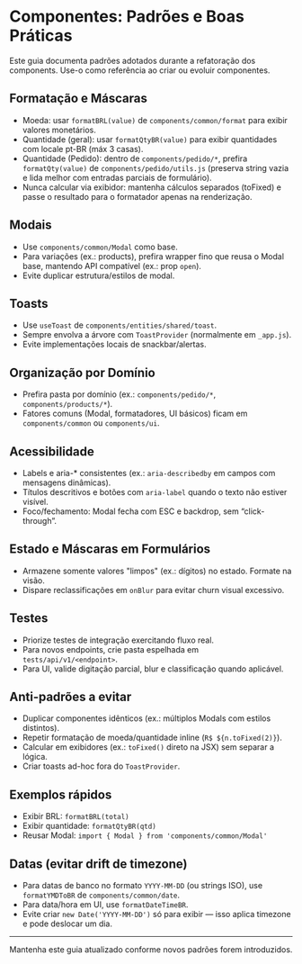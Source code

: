 # Componentes: Padrões e Boas Práticas

Este guia documenta padrões adotados durante a refatoração dos components. Use-o como referência ao criar ou evoluir componentes.

## Formatação e Máscaras
- Moeda: usar `formatBRL(value)` de `components/common/format` para exibir valores monetários.
- Quantidade (geral): usar `formatQtyBR(value)` para exibir quantidades com locale pt-BR (máx 3 casas).
- Quantidade (Pedido): dentro de `components/pedido/*`, prefira `formatQty(value)` de `components/pedido/utils.js` (preserva string vazia e lida melhor com entradas parciais de formulário).
- Nunca calcular via exibidor: mantenha cálculos separados (toFixed) e passe o resultado para o formatador apenas na renderização.

## Modais
- Use `components/common/Modal` como base.
- Para variações (ex.: products), prefira wrapper fino que reusa o Modal base, mantendo API compatível (ex.: prop `open`).
- Evite duplicar estrutura/estilos de modal.

## Toasts
- Use `useToast` de `components/entities/shared/toast`.
- Sempre envolva a árvore com `ToastProvider` (normalmente em `_app.js`).
- Evite implementações locais de snackbar/alertas.

## Organização por Domínio
- Prefira pasta por domínio (ex.: `components/pedido/*`, `components/products/*`).
- Fatores comuns (Modal, formatadores, UI básicos) ficam em `components/common` ou `components/ui`.

## Acessibilidade
- Labels e aria-* consistentes (ex.: `aria-describedby` em campos com mensagens dinâmicas).
- Títulos descritivos e botões com `aria-label` quando o texto não estiver visível.
- Foco/fechamento: Modal fecha com ESC e backdrop, sem “click-through”.

## Estado e Máscaras em Formulários
- Armazene somente valores "limpos" (ex.: dígitos) no estado. Formate na visão.
- Dispare reclassificações em `onBlur` para evitar churn visual excessivo.

## Testes
- Priorize testes de integração exercitando fluxo real.
- Para novos endpoints, crie pasta espelhada em `tests/api/v1/<endpoint>`.
- Para UI, valide digitação parcial, blur e classificação quando aplicável.

## Anti-padrões a evitar
- Duplicar componentes idênticos (ex.: múltiplos Modals com estilos distintos).
- Repetir formatação de moeda/quantidade inline (`R$ ${n.toFixed(2)}`).
- Calcular em exibidores (ex.: `toFixed()` direto na JSX) sem separar a lógica.
- Criar toasts ad-hoc fora do `ToastProvider`.

## Exemplos rápidos
- Exibir BRL: `formatBRL(total)`
- Exibir quantidade: `formatQtyBR(qtd)`
- Reusar Modal: `import { Modal } from 'components/common/Modal'`

## Datas (evitar drift de timezone)
- Para datas de banco no formato `YYYY-MM-DD` (ou strings ISO), use `formatYMDToBR` de `components/common/date`.
- Para data/hora em UI, use `formatDateTimeBR`.
- Evite criar `new Date('YYYY-MM-DD')` só para exibir — isso aplica timezone e pode deslocar um dia.

---

Mantenha este guia atualizado conforme novos padrões forem introduzidos.
